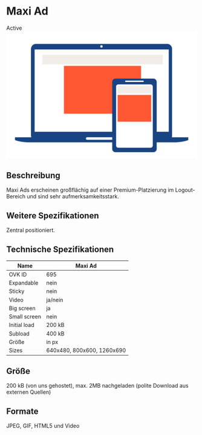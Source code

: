 # Maxi Ad
<span class="badge badge--success">Active</span>
<img alt="OVK_WF_Desktop_Mobil_MaxiAd" src="https://github.com/BVDW-org/ovk-docusaurus/blob/main/ovk/static/img/formats/OVK_WF_Desktop_Mobil_MaxiAd.png?raw=true" />


## Beschreibung
Maxi Ads erscheinen großflächig auf einer Premium-Platzierung im Logout-Bereich und sind sehr aufmerksamkeitsstark.

## Weitere Spezifikationen
Zentral positioniert.

## Technische Spezifikationen

| Name           | Maxi Ad      |
|----------------|--------------|
| OVK ID         | 695          |
| Expandable     | nein         |
| Sticky         | nein         |
| Video          | ja/nein      |
| Big screen     | ja           |
| Small screen   | nein         |
| Initial load   | 200 kB       |
| Subload        | 400 kB       |
| Größe          | in px        |
| Sizes          | 640x480, 800x600, 1260x690          |




## Größe
200 kB (von uns gehostet), max. 2MB nachgeladen (polite Download aus externen Quellen)

## Formate
JPEG, GIF, HTML5 und Video
